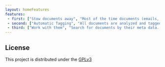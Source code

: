 ```yaml
---
layout: homeFeatures
features:
 - first: ["Stow documents away", "Most of the time documents (emails, postal mail) are received or created. It should be fast to stow them away, knowing that they can be found if necessary.", "uploading"]
 - second: ["Automatic Tagging", "All documents are analyzed and tagged automatically. It may not always be correct; results can be reviewed and corrected.", "metadata"]
 - third: ["Work with them", "Search for documents by their meta data. Send them via e-mail. Add your own tags, names etc to better match your workflow.", "curate"]
---
```



## License

This project is distributed under the
[GPLv3](http://www.gnu.org/licenses/gpl-3.0.html)

